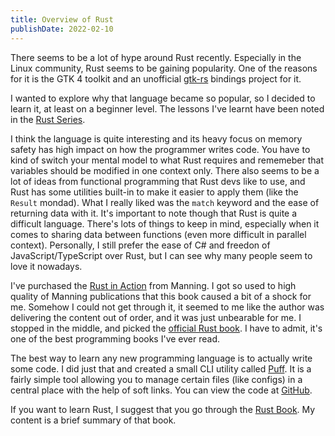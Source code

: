 ```yaml
---
title: Overview of Rust
publishDate: 2022-02-10
---
```


There seems to be a lot of hype around Rust recently. Especially in the Linux
community, Rust seems to be gaining popularity. One of the reasons for it is the
GTK 4 toolkit and an unofficial [gtk-rs](https://gtk-rs.org/) bindings project for it.

I wanted to explore why that language became so popular, so I decided to learn
it, at least on a beginner level. The lessons I've learnt have been noted in the
[Rust Series](../programming/rust/basics).

I think the language is quite interesting and its heavy focus on memory safety
has high impact on how the programmer writes code. You have to kind of switch
your mental model to what Rust requires and rememeber that variables should be
modified in one context only. There also seems to be a lot of ideas from
functional programming that Rust devs like to use, and Rust has some utilities
built-in to make it easier to apply them (like the `Result` mondad). What I
really liked was the `match` keyword and the ease of returning data with it.
It's important to note though that Rust is quite a difficult language. There's
lots of things to keep in mind, especially when it comes to sharing data between
functions (even more difficult in parallel context). Personally, I still prefer
the ease of C# and freedon of JavaScript/TypeScript over Rust, but I can see why
many people seem to love it nowadays.

I've purchased the [Rust in
Action](https://www.manning.com/books/rust-in-action) from Manning. I got so
used to high quality of Manning publications that this book caused a bit of a
shock for me. Somehow I could not get through it, it seemed to me like the
author was delivering the content out of order, and it was just unbearable for
me. I stopped in the middle, and picked the [official Rust
book](https://doc.rust-lang.org/book/). I have to admit, it's one of the best
programming books I've ever read.

The best way to learn any new programming language is to actually write some
code. I did just that and created a small CLI utility called
[Puff](../projects/puff). It is a fairly simple tool allowing you to manage
certain files (like configs) in a central place with the help of soft links.
You can view the code at [GitHub](https://github.com/marcinjahn/puff).

If you want to learn Rust, I suggest that you go through the [Rust
Book](https://doc.rust-lang.org/book/). My content is a brief summary of that
book.